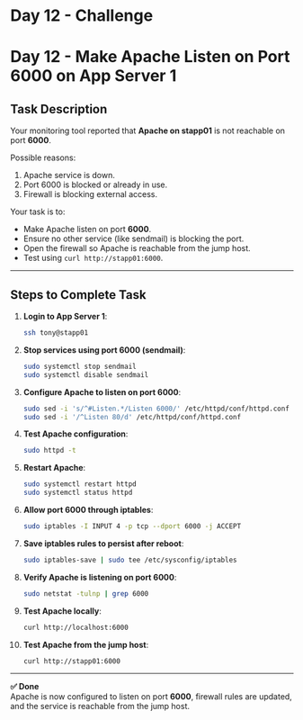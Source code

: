 # Day 12 - Challenge 
# Day 12 - Make Apache Listen on Port 6000 on App Server 1

## Task Description
Your monitoring tool reported that **Apache on stapp01** is not reachable on port **6000**.  

Possible reasons:
1. Apache service is down.
2. Port 6000 is blocked or already in use.
3. Firewall is blocking external access.

Your task is to:

- Make Apache listen on port **6000**.  
- Ensure no other service (like sendmail) is blocking the port.  
- Open the firewall so Apache is reachable from the jump host.  
- Test using `curl http://stapp01:6000`.

---

## Steps to Complete Task

1. **Login to App Server 1**:
    ```bash
    ssh tony@stapp01
    ```

2. **Stop services using port 6000 (sendmail)**:
    ```bash
    sudo systemctl stop sendmail
    sudo systemctl disable sendmail
    ```

3. **Configure Apache to listen on port 6000**:
    ```bash
    sudo sed -i 's/^#Listen.*/Listen 6000/' /etc/httpd/conf/httpd.conf
    sudo sed -i '/^Listen 80/d' /etc/httpd/conf/httpd.conf
    ```

4. **Test Apache configuration**:
    ```bash
    sudo httpd -t
    ```

5. **Restart Apache**:
    ```bash
    sudo systemctl restart httpd
    sudo systemctl status httpd
    ```

6. **Allow port 6000 through iptables**:
    ```bash
    sudo iptables -I INPUT 4 -p tcp --dport 6000 -j ACCEPT
    ```

7. **Save iptables rules to persist after reboot**:
    ```bash
    sudo iptables-save | sudo tee /etc/sysconfig/iptables
    ```

8. **Verify Apache is listening on port 6000**:
    ```bash
    sudo netstat -tulnp | grep 6000
    ```

9. **Test Apache locally**:
    ```bash
    curl http://localhost:6000
    ```

10. **Test Apache from the jump host**:
    ```bash
    curl http://stapp01:6000
    ```

---

**✅ Done**  
Apache is now configured to listen on port **6000**, firewall rules are updated, and the service is reachable from the jump host.

